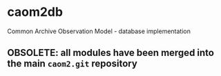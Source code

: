 # caom2db
Common Archive Observation Model - database implementation

## OBSOLETE: all modules have been merged into the main `caom2.git` repository

